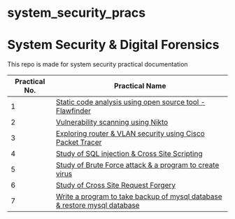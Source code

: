 # system_security_pracs

# System Security & Digital Forensics

This repo is made for system security practical documentation

| Practical No. | Practical Name |
| ------------- | ------------- |
| 1 | [Static code analysis using open source tool - Flawfinder]()  |
| 2  | [Vulnerability scanning using Nikto](https://github.com/Encryptor-Sec/system-security/tree/main/Practical_2) |
| 3 | [Exploring router & VLAN security using Cisco Packet Tracer](https://github.com/Encryptor-Sec/system-security/tree/main/Practical_3) |
| 4  | [Study of SQL injection & Cross Site Scripting](https://github.com/Encryptor-Sec/system-security/tree/main/Practical_4)  |
| 5  | [Study of Brute Force attack & a program to create virus](https://github.com/Encryptor-Sec/system-security/tree/main/Practical_5) |
| 6  | [Study of Cross Site Request Forgery](https://github.com/Encryptor-Sec/system-security/tree/main/Practical_6)  |
| 7  | [Write a program to take backup of mysql database & restore mysql database](https://github.com/Encryptor-Sec/system-security/tree/main/Practical_7)
